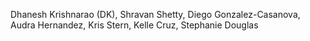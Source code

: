 Dhanesh Krishnarao (DK), Shravan Shetty, Diego Gonzalez-Casanova, Audra Hernandez, Kris Stern, Kelle Cruz, Stephanie Douglas